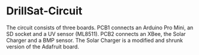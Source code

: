 # DrillSat-Circuit
The circuit consists of three boards. PCB1 connects an Arduino Pro Mini, an SD socket and a UV sensor (ML8511). PCB2 connects an XBee, the Solar Charger and a BMP sensor. The Solar Charger is a modified and shrunk version of the Adafruit board. 